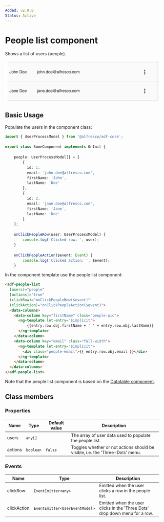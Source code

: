 ```yaml
---
Added: v2.0.0
Status: Active
---
```

# People list component

Shows a list of users (people).

![ADF People List](../docassets/images/adf-people-list.png)

## Basic Usage

Populate the users in the component class:

```ts
import { UserProcessModel } from '@alfresco/adf-core';

export class SomeComponent implements OnInit {

    people: UserProcessModel[] = [
        {
          id: 1,
          email: 'john.doe@alfresco.com',
          firstName: 'John',
          lastName: 'Doe'
        },
        {
          id: 2,
          email: 'jane.doe@alfresco.com',
          firstName: 'Jane',
          lastName: 'Doe'
        }
    ];
    
    onClickPeopleRow(user: UserProcessModel) {
        console.log('Clicked row: ', user);
    }
    
    onClickPeopleAction($event: Event) {
        console.log('Clicked action: ', $event);
    }
```

In the component template use the people list component:

<!-- {% raw %} -->

```html
<adf-people-list
  [users]="people"
  [actions]="true"
  (clickRow)="onClickPeopleRow($event)"
  (clickAction)="onClickPeopleAction($event)">
  <data-columns>
    <data-column key="firstName" class="people-pic">
      <ng-template let-entry="$implicit">
          {{entry.row.obj.firstName + ' ' + entry.row.obj.lastName}}
      </ng-template>
    </data-column>
    <data-column key="email" class="full-width">
      <ng-template let-entry="$implicit">
        <div class="people-email">{{ entry.row.obj.email }}</div>
      </ng-template>
    </data-column>
  </data-columns>
</adf-people-list>
```

<!-- {% endraw %} -->

Note that the people list component is based on the
[Datatable component](../core/datatable.component.md).

## Class members

### Properties

| Name | Type | Default value | Description |
| ---- | ---- | ------------- | ----------- |
| users | `any[]` |  | The array of user data used to populate the people list.  |
| actions | `boolean` | `false` | Toggles whether or not actions should be visible, i.e. the 'Three-Dots' menu.  |

### Events

| Name | Type | Description |
| ---- | ---- | ----------- |
| clickRow | `EventEmitter<any>` | Emitted when the user clicks a row in the people list. |
| clickAction | `EventEmitter<UserEventModel>` | Emitted when the user clicks in the 'Three Dots' drop down menu for a row. |
